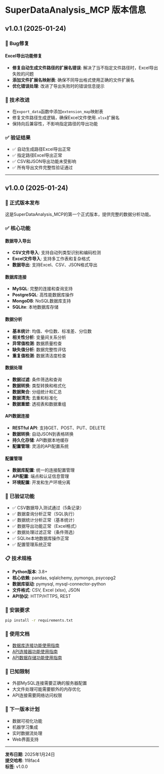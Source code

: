 # SuperDataAnalysis_MCP 版本信息

## v1.0.1 (2025-01-24)

### 🐛 Bug修复

#### Excel导出功能修复
- **修复自动生成文件路径的扩展名错误**: 解决了当不指定文件路径时，Excel导出失败的问题
- **添加文件扩展名映射表**: 确保不同导出格式使用正确的文件扩展名
- **优化错误处理**: 改进了导出失败时的错误信息提示

### 🔧 技术改进
- 在`export_data`函数中添加`extension_map`映射表
- 修复文件路径生成逻辑，确保Excel文件使用`.xlsx`扩展名
- 保持向后兼容性，不影响指定路径的导出功能

### ✅ 验证结果
- ✅ 自动生成路径Excel导出正常
- ✅ 指定路径Excel导出正常  
- ✅ CSV和JSON导出功能未受影响
- ✅ 所有导出文件完整性验证通过

---

## v1.0.0 (2025-01-24)

### 🎉 正式版本发布

这是SuperDataAnalysis_MCP的第一个正式版本，提供完整的数据分析功能。

### ✅ 核心功能

#### 数据导入导出
- **CSV文件导入**: 支持自动列类型识别和编码检测
- **Excel文件导入**: 支持多工作表和复杂格式
- **数据导出**: 支持Excel、CSV、JSON格式导出

#### 数据库连接
- **MySQL**: 完整的连接和查询支持
- **PostgreSQL**: 高性能数据库操作
- **MongoDB**: NoSQL数据库支持
- **SQLite**: 本地数据库存储

#### 数据分析
- **基本统计**: 均值、中位数、标准差、分位数
- **相关性分析**: 变量间关系分析
- **异常值检测**: 数据质量检查
- **缺失值分析**: 数据完整性评估
- **重复值检测**: 数据清洁度检查

#### 数据处理
- **数据过滤**: 条件筛选和查询
- **数据转换**: 类型转换和格式化
- **数据聚合**: 分组统计和汇总
- **数据清洗**: 去重和标准化
- **数据重塑**: 透视表和数据重组

#### API数据连接
- **RESTful API**: 支持GET、POST、PUT、DELETE
- **数据转换**: 自动JSON到表格转换
- **持久化存储**: API数据本地缓存
- **配置管理**: 灵活的API配置系统

#### 配置管理
- **数据库配置**: 统一的连接配置管理
- **API配置**: 端点和认证信息管理
- **环境配置**: 开发和生产环境分离

### 🧪 已验证功能

- ✅ CSV数据导入测试通过（5条记录）
- ✅ 数据查询分析正常（SQL执行）
- ✅ 数据统计分析正常（基本统计）
- ✅ 数据导出功能正常（Excel格式）
- ✅ 数据处理过滤正常（条件筛选）
- ✅ SQLite本地数据库操作正常
- ✅ 配置管理系统正常

### 📋 技术规格

- **Python版本**: 3.8+
- **核心依赖**: pandas, sqlalchemy, pymongo, psycopg2
- **数据库驱动**: pymysql, mysql-connector-python
- **文件格式**: CSV, Excel (xlsx), JSON
- **API协议**: HTTP/HTTPS, REST

### 🔧 安装要求

```bash
pip install -r requirements.txt
```

### 📖 使用文档

- [数据库连接功能使用指南](数据库连接功能使用指南.md)
- [API连接器功能使用指南](API连接器功能使用指南.md)
- [API数据存储功能使用指南](API数据存储功能使用指南.md)

### 🐛 已知限制

- 外部MySQL连接需要正确的服务器配置
- 大文件处理可能需要额外的内存优化
- API连接需要网络访问权限

### 🚀 下一版本计划

- 数据可视化功能
- 机器学习集成
- 实时数据流处理
- Web界面支持

---

**发布日期**: 2025年1月24日  
**提交哈希**: 1f8fac4  
**标签**: v1.0.0
